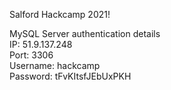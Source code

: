 Salford Hackcamp 2021!

MySQL Server authentication details\
IP: 51.9.137.248\
Port: 3306\
Username: hackcamp\
Password: tFvKItsfJEbUxPKH